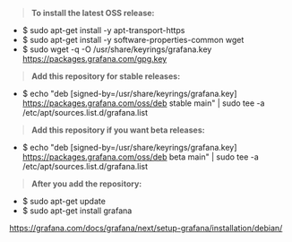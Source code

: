 > **To install the latest OSS release:**

- $ sudo apt-get install -y apt-transport-https
- $ sudo apt-get install -y software-properties-common wget
- $ sudo wget -q -O /usr/share/keyrings/grafana.key https://packages.grafana.com/gpg.key

> **Add this repository for stable releases:**

- $ echo "deb [signed-by=/usr/share/keyrings/grafana.key] https://packages.grafana.com/oss/deb stable main" | sudo tee -a /etc/apt/sources.list.d/grafana.list

> **Add this repository if you want beta releases:**

- $ echo "deb [signed-by=/usr/share/keyrings/grafana.key] https://packages.grafana.com/oss/deb beta main" | sudo tee -a /etc/apt/sources.list.d/grafana.list

> **After you add the repository:**

- $ sudo apt-get update
- $ sudo apt-get install grafana


https://grafana.com/docs/grafana/next/setup-grafana/installation/debian/
